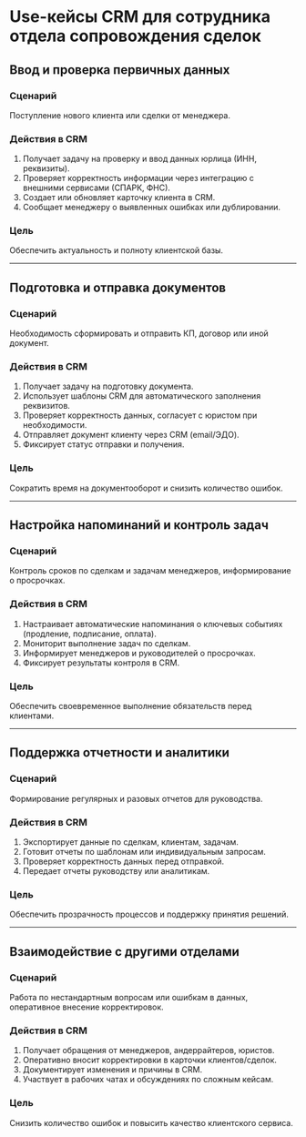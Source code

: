 # Use-кейсы CRM для сотрудника отдела сопровождения сделок

## Ввод и проверка первичных данных

### Сценарий
Поступление нового клиента или сделки от менеджера.

### Действия в CRM
1. Получает задачу на проверку и ввод данных юрлица (ИНН, реквизиты).
2. Проверяет корректность информации через интеграцию с внешними сервисами (СПАРК, ФНС).
3. Создает или обновляет карточку клиента в CRM.
4. Сообщает менеджеру о выявленных ошибках или дублировании.

### Цель
Обеспечить актуальность и полноту клиентской базы.

---

## Подготовка и отправка документов

### Сценарий
Необходимость сформировать и отправить КП, договор или иной документ.

### Действия в CRM
1. Получает задачу на подготовку документа.
2. Использует шаблоны CRM для автоматического заполнения реквизитов.
3. Проверяет корректность данных, согласует с юристом при необходимости.
4. Отправляет документ клиенту через CRM (email/ЭДО).
5. Фиксирует статус отправки и получения.

### Цель
Сократить время на документооборот и снизить количество ошибок.

---

## Настройка напоминаний и контроль задач

### Сценарий
Контроль сроков по сделкам и задачам менеджеров, информирование о просрочках.

### Действия в CRM
1. Настраивает автоматические напоминания о ключевых событиях (продление, подписание, оплата).
2. Мониторит выполнение задач по сделкам.
3. Информирует менеджеров и руководителей о просрочках.
4. Фиксирует результаты контроля в CRM.

### Цель
Обеспечить своевременное выполнение обязательств перед клиентами.

---

## Поддержка отчетности и аналитики

### Сценарий
Формирование регулярных и разовых отчетов для руководства.

### Действия в CRM
1. Экспортирует данные по сделкам, клиентам, задачам.
2. Готовит отчеты по шаблонам или индивидуальным запросам.
3. Проверяет корректность данных перед отправкой.
4. Передает отчеты руководству или аналитикам.

### Цель
Обеспечить прозрачность процессов и поддержку принятия решений.

---

## Взаимодействие с другими отделами

### Сценарий
Работа по нестандартным вопросам или ошибкам в данных, оперативное внесение корректировок.

### Действия в CRM
1. Получает обращения от менеджеров, андеррайтеров, юристов.
2. Оперативно вносит корректировки в карточки клиентов/сделок.
3. Документирует изменения и причины в CRM.
4. Участвует в рабочих чатах и обсуждениях по сложным кейсам.

### Цель
Снизить количество ошибок и повысить качество клиентского сервиса.